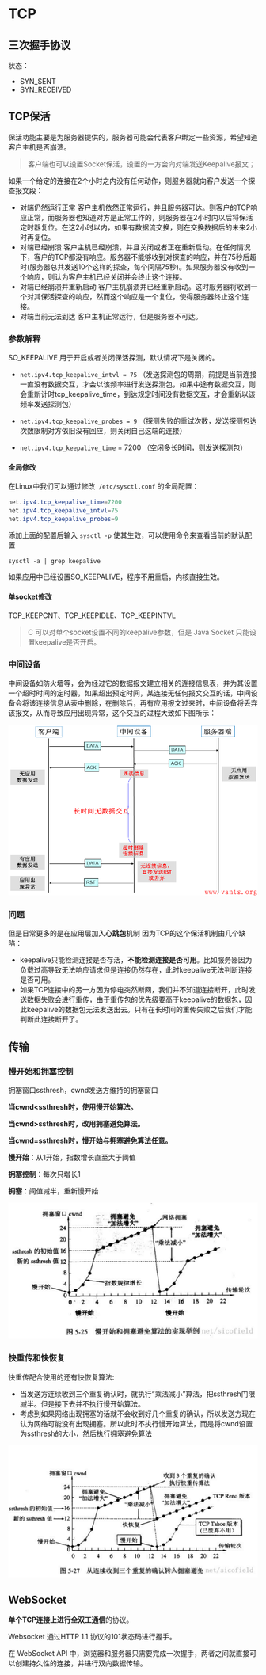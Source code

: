 # TCP

## 三次握手协议

状态：

- SYN_SENT
- SYN_RECEIVED

## TCP保活

保活功能主要是为服务器提供的，服务器可能会代表客户绑定一些资源，希望知道客户主机是否崩溃。

> 客户端也可以设置Socket保活，设置的一方会向对端发送Keepalive报文；

如果一个给定的连接在2个小时之内没有任何动作，则服务器就向客户发送一个探查报文段：

- 对端仍然运行正常
  客户主机依然正常运行，并且服务器可达。则客户的TCP响应正常，而服务器也知道对方是正常工作的，则服务器在2小时内以后将保活定时器复位。在这2小时以内，如果有数据流交换，则在交换数据后的未来2小时再复位。
- 对端已经崩溃
  客户主机已经崩溃，并且关闭或者正在重新启动。在任何情况下，客户的TCP都没有响应。服务器不能够收到对探查的响应，并在75秒后超时(服务器总共发送10个这样的探查，每个间隔75秒)。如果服务器没有收到一个响应，则认为客户主机已经关闭并会终止这个连接。
- 对端已经崩溃并重新启动
  客户主机崩溃并已经重新启动。这时服务器将收到一个对其保活探查的响应，然而这个响应是一个复位，使得服务器终止这个连接。
- 对端当前无法到达
  客户主机正常运行，但是服务器不可达。

### 参数解释

SO_KEEPALIVE 用于开启或者关闭保活探测，默认情况下是关闭的。

- `net.ipv4.tcp_keepalive_intvl = 75` （发送探测包的周期，前提是当前连接一直没有数据交互，才会以该频率进行发送探测包，如果中途有数据交互，则会重新计时tcp_keepalive_time，到达规定时间没有数据交互，才会重新以该频率发送探测包）

- `net.ipv4.tcp_keepalive_probes = 9` （探测失败的重试次数，发送探测包达次数限制对方依旧没有回应，则关闭自己这端的连接）

- `net.ipv4.tcp_keepalive_time` = 7200 （空闲多长时间，则发送探测包）

#### 全局修改

在Linux中我们可以通过修改` /etc/sysctl.conf` 的全局配置：

```java
net.ipv4.tcp_keepalive_time=7200
net.ipv4.tcp_keepalive_intvl=75
net.ipv4.tcp_keepalive_probes=9
```

添加上面的配置后输入 `sysctl -p` 使其生效，可以使用命令来查看当前的默认配置

```shell
sysctl -a | grep keepalive 
```

如果应用中已经设置SO_KEEPALIVE，程序不用重启，内核直接生效。

#### 单socket修改

TCP_KEEPCNT、TCP_KEEPIDLE、TCP_KEEPINTVL

> C 可以对单个socket设置不同的keepalive参数，但是 Java Socket 只能设置keepalive是否开启。

### 中间设备

中间设备如防火墙等，会为经过它的数据报文建立相关的连接信息表，并为其设置一个超时时间的定时器，如果超出预定时间，某连接无任何报文交互的话，中间设备会将该连接信息从表中删除，在删除后，再有应用报文过来时，中间设备将丢弃该报文，从而导致应用出现异常，这个交互的过程大致如下图所示：	

<img src="pics/tcp_inter_keepalive.png" alt="点击查看原图" style="zoom:67%;" />

### 问题

但是日常更多的是在应用层加入**心跳包**机制
因为TCP的这个保活机制由几个缺陷：

- keepalive只能检测连接是否存活，**不能检测连接是否可用**。比如服务器因为负载过高导致无法响应请求但是连接仍然存在，此时keepalive无法判断连接是否可用。
- 如果TCP连接中的另一方因为停电突然断网，我们并不知道连接断开，此时发送数据失败会进行重传，由于重传包的优先级要高于keepalive的数据包，因此keepalive的数据包无法发送出去。只有在长时间的重传失败之后我们才能判断此连接断开了。

## 传输

### 慢开始和拥塞控制

拥塞窗口ssthresh，cwnd发送方维持的拥塞窗口

**当cwnd<ssthresh时，使用慢开始算法。**

**当cwnd>ssthresh时，改用拥塞避免算法。**

**当cwnd=ssthresh时，慢开始与拥塞避免算法任意。**

**慢开始**：从1开始，指数增长直至大于阈值

**拥塞控制**：每次只增长1

**拥塞**：阈值减半，重新慢开始

<img src="pics/slow_start_and_congest.png" alt="slow_start_and_congest" style="zoom: 50%;" />

### 快重传和快恢复

快重传配合使用的还有快恢复算法:

- 当发送方连续收到三个重复确认时，就执行“乘法减小”算法，把ssthresh门限减半。但是接下去并不执行慢开始算法。
- 考虑到如果网络出现拥塞的话就不会收到好几个重复的确认，所以发送方现在认为网络可能没有出现拥塞。所以此时不执行慢开始算法，而是将cwnd设置为ssthresh的大小，然后执行拥塞避免算法

<img src="pics/fast_recovery.png" alt="fast_recovery" style="zoom:50%;" />

## WebSocket

**单个TCP连接上进行全双工通信**的协议。

Websocket 通过HTTP 1.1 协议的101状态码进行握手。

在 WebSocket API 中，浏览器和服务器只需要完成一次握手，两者之间就直接可以创建持久性的连接，并进行双向数据传输。


